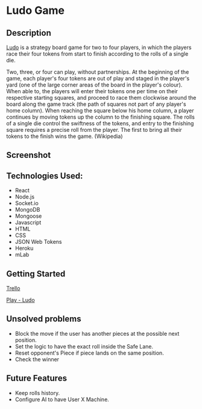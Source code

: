 # Ludo Game

## Description
[Ludo](https://en.wikipedia.org/wiki/Ludo_(board_game)) is a strategy board game for two to four players, in which the players race their four tokens from start to finish according to the rolls of a single die. 

Two, three, or four can play, without partnerships. At the beginning of the game, each player's four tokens are out of play and staged in the player's yard (one of the large corner areas of the board in the player's colour). When able to, the players will enter their tokens one per time on their respective starting squares, and proceed to race them clockwise around the board along the game track (the path of squares not part of any player's home column). When reaching the square below his home column, a player continues by moving tokens up the column to the finishing square. The rolls of a single die control the swiftness of the tokens, and entry to the finishing square requires a precise roll from the player. The first to bring all their tokens to the finish wins the game.
(Wikipedia)

## Screenshot


## Technologies Used:
* React
* Node.js
* Socket.io
* MongoDB
* Mongoose
* Javascript
* HTML
* CSS
* JSON Web Tokens
* Heroku
* mLab


## Getting Started

[Trello](https://trello.com/b/y8AgHunQ/ludo-game)

[Play - Ludo](https://ludogame.herokuapp.com/)

## Unsolved problems

* Block the move if the user has another pieces at the possible next position.
* Set the logic to have the exact roll inside the Safe Lane.
* Reset opponent's Piece if piece lands on the same position.
* Check the winner

## Future Features
* Keep rolls history.
* Configure AI to have User X Machine.